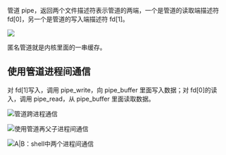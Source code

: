 管道 pipe，返回两个文件描述符表示管道的两端，一个是管道的读取端描述符 fd[0]，另一个是管道的写入端描述符 fd[1]。

![](/images/1649679662741-06a349d0-0cdf-4e65-84cf-9aa73b14f509.png)

匿名管道就是内核里面的一串缓存。

## 使用管道进程间通信
对 fd[1]写入，调用 pipe_write，向 pipe_buffer 里面写入数据；对 fd[0]的读入，调用 pipe_read，从 pipe_buffer 里面读取数据。

![管道跨进程通信](/images/1649679795265-c18a1022-9eac-4fd6-bdd0-445d23a9eacb.png)

![使用管道再父子进程间通信](/images/1649679871293-8fa314b1-6cf3-48af-8c21-a7c88314b6df.png)

![A|B：shell中两个进程间通信](/images/1649679998428-eeb3384c-a6ed-4ae7-80ea-b7d3d9076fe4.png)

